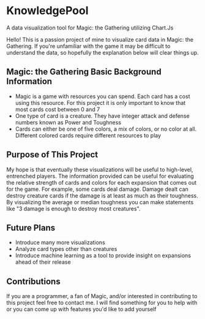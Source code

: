 # KnowledgePool
A data visualization tool for Magic: the Gathering utilizing Chart.Js

Hello! This is a passion project of mine to visualize card data in Magic: the Gathering. If you're unfamiliar with the game it may be difficult to understand the data, so hopefully the explanation below will clear things up.

## Magic: the Gathering Basic Background Information
- Magic is a game with resources you can spend. Each card has a cost using this resource. For this project it is only important to know that most cards cost between 0 and 7
- One type of card is a creature. They have integer attack and defense numbers known as Power and Toughness
- Cards can either be one of five colors, a mix of colors, or no color at all. Different colored cards require different resources to play

## Purpose of This Project
My hope is that eventually these visualizations will be useful to high-level, entrenched players. The information provided can be useful for evaluating the relative strength of cards and colors for each expansion that comes out for the game. For example, some cards deal damage. Damage dealt can destroy creature cards if the damage is at least as much as their toughness. By visualizing the average or median toughness you can make statements like "3 damage is enough to destroy most creatures". 

## Future Plans
- Introduce many more visualizations
- Analyze card types other than creatures
- Introduce machine learning as a tool to provide insight on expansions ahead of their release

## Contributions
If you are a programmer, a fan of Magic, and/or interested in contributing to this project feel free to contact me. I will find something for you to help with or you can come up with features you'd like to add yourself
